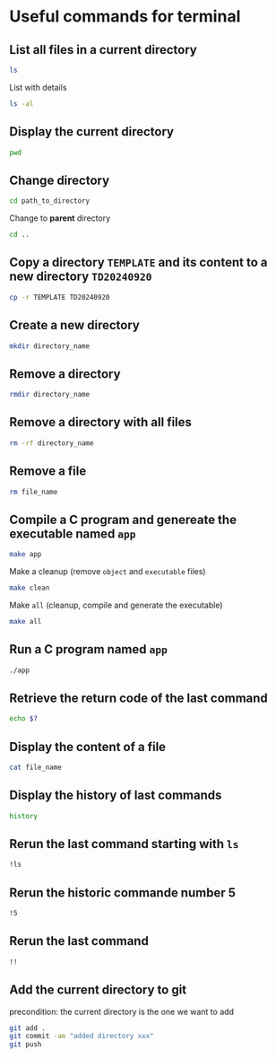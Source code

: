 # Useful commands for terminal

## List all files in a current directory
```bash
ls
```
List with details
```bash
ls -al
```
## Display the current directory
```bash
pwd
```

## Change directory
```bash
cd path_to_directory
```
Change to **parent** directory
```bash
cd ..
```

## Copy a directory `TEMPLATE` and its content to a new directory `TD20240920`
```bash
cp -r TEMPLATE TD20240920
```
## Create a new directory
```bash
mkdir directory_name
```

## Remove a directory
```bash
rmdir directory_name
```

## Remove a directory with all files
```bash
rm -rf directory_name
```

## Remove a file
```bash
rm file_name
```

## Compile a C program and genereate the executable named `app`
```bash
make app
```

Make a cleanup (remove `object` and `executable` files)
```bash
make clean
```

Make `all` (cleanup, compile and generate the executable)
```bash
make all
```

## Run a C program named `app`
```bash
./app
```

## Retrieve the return code of the last command
```bash
echo $?
```

## Display the content of a file
```bash
cat file_name
```

## Display the history of last commands
```bash
history
```
## Rerun the last command starting with `ls`
```bash
!ls
```

## Rerun the historic commande number 5
```bash
!5
```

## Rerun the last  command
```bash
!!
```



## Add the current directory to git

precondition: the current directory is the one we want to add
```bash
git add .
git commit -am "added directory xxx"
git push
```



